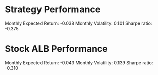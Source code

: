 # Strategy Performance
Monthly Expected Return: -0.038
Monthly Volatility: 0.101
Sharpe ratio: -0.375
# Stock ALB Performance
Monthly Expected Return: -0.043
Monthly Volatility: 0.139
Sharpe ratio: -0.310
